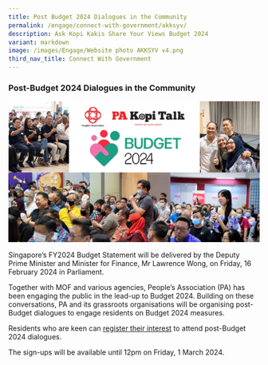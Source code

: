 ```yaml
---
title: Post Budget 2024 Dialogues in the Community
permalink: /engage/connect-with-government/akksyv/
description: Ask Kopi Kakis Share Your Views Budget 2024
variant: markdown
image: /images/Engage/Website photo AKKSYV v4.png
third_nav_title: Connect With Government
---
```

### **Post-Budget 2024 Dialogues in the Community**

![Peoples Association Kopi Talks Post Budget Dialogue 2024](/images/Engage/AKKSYVPB_1.png)

  
Singapore’s FY2024 Budget Statement will be delivered by the Deputy Prime Minister and Minister for Finance, Mr Lawrence Wong, on Friday, 16 February 2024 in Parliament.

Together with MOF and various agencies, People’s Association (PA) has been engaging the public in the lead-up to Budget 2024. Building on these conversations, PA and its grassroots organisations will be organising post-Budget dialogues to engage residents on Budget 2024 measures. 

Residents who are keen can [register their interest](https://go.gov.sg/postbudget24) to attend post-Budget 2024 dialogues.

The sign-ups will be available until 12pm on Friday, 1 March 2024.